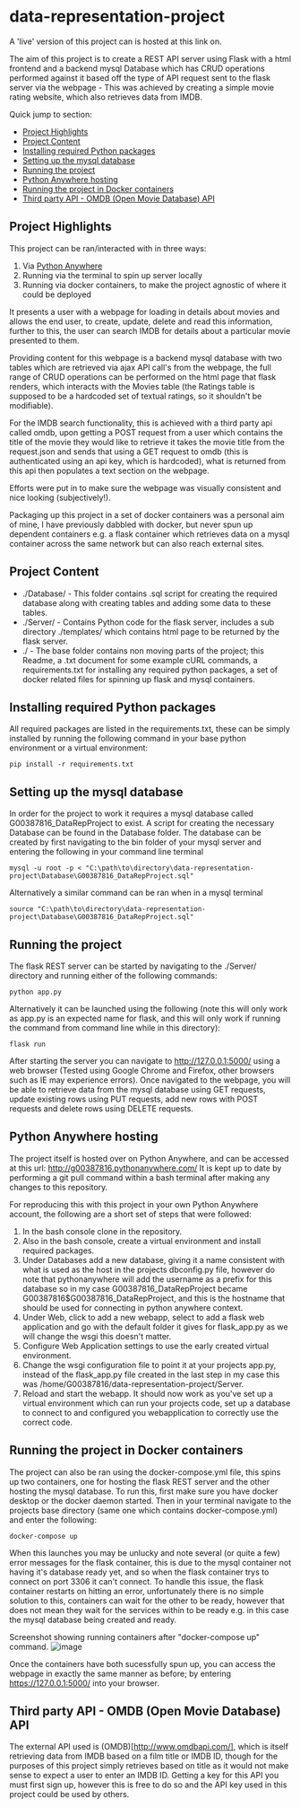 # data-representation-project

A 'live' version of this project can is hosted at this link on.

The aim of this project is to create a REST API server using Flask with a html frontend and a backend mysql Database which has CRUD operations performed against it based off the type of API request sent to the flask server via the webpage - This was achieved by creating a simple movie rating website, which also retrieves data from IMDB.

Quick jump to section:
* [Project Highlights](#project-highlights)
* [Project Content](#project-content)
* [Installing required Python packages](#installing-required-python-packages)
* [Setting up the mysql database](#setting-up-the-mysql-database)
* [Running the project](#running-the-project)
* [Python Anywhere hosting](#python-anywhere-hosting)
* [Running the project in Docker containers](#running-the-project-in-docker-containers)
* [Third party API - OMDB (Open Movie Database) API](#third-party-api---omdb-open-movie-database-api)


## Project Highlights
This project can be ran/interacted with in three ways:
1. Via [Python Anywhere](http://g00387816.pythonanywhere.com/)
2. Running via the terminal to spin up server locally
3. Running via docker containers, to make the project agnostic of where it could be deployed

It presents a user with a webpage for loading in details about movies and allows the end user, to create, update, delete and read this information, further to this, the user can search IMDB for details about a particular movie presented to them.

Providing content for this webpage is a backend mysql database with two tables which are retrieved via ajax API call's from the webpage, the full range of CRUD operations can be performed on the html page that flask renders, which interacts with the Movies table (the Ratings table is supposed to be a hardcoded set of textual ratings, so it shouldn't be modifiable).

For the IMDB search functionality, this is achieved with a third party api called omdb, upon getting a POST request from a user which contains the title of the movie they would like to retrieve it takes the movie title from the request.json and sends that using a GET request to omdb (this is authenticated using an api key, which is hardcoded), what is returned from this api then populates a text section on the webpage. 

Efforts were put in to make sure the webpage was visually consistent and nice looking (subjectively!).

Packaging up this project in a set of docker containers was a personal aim of mine, I have previously dabbled with docker, but never spun up dependent containers e.g. a flask container which retrieves data on a mysql container across the same network but can also reach external sites.


## Project Content

* ./Database/ - This folder contains .sql script for creating the required database along with creating tables and adding some data to these tables.
* ./Server/ - Contains Python code for the flask server, includes a sub directory ./templates/ which contains html page to be returned by the flask server.
* ./ - The base folder contains non moving parts of the project; this Readme, a .txt document for some example cURL commands, a requirements.txt for installing any required python packages, a set of docker related files for spinning up flask and mysql containers.


## Installing required Python packages
All required packages are listed in the requirements.txt, these can be simply installed by running the following command in your base python environment or a virtual environment:
 ```
 pip install -r requirements.txt
 ```

## Setting up the mysql database
In order for the project to work it requires a mysql database called G00387816_DataRepProject to exist.
A script for creating the necessary Database can be found in the Database folder. The database can be created by first navigating to the bin folder of your mysql server and entering the following in your command line terminal
````
mysql -u root -p < "C:\path\to\directory\data-representation-project\Database\G00387816_DataRepProject.sql"
````
Alternatively a similar command can be ran when in a mysql terminal
````
source "C:\path\to\directory\data-representation-project\Database\G00387816_DataRepProject.sql"
````

## Running the project
The flask REST server can be started by navigating to the ./Server/ directory and running either of the following commands:
````
python app.py
````
Alternatively it can be launched using the following (note this will only work as app.py is an expected name for flask, and this will only work if running the command from command line while in this directory):
````
flask run
````
After starting the server you can navigate to http://127.0.0.1:5000/ using a web browser (Tested using Google Chrome and Firefox, other browsers such as IE may experience errors).
Once navigated to the webpage, you will be able to retrieve data from the mysql database using GET requests, update existing rows using PUT requests, add new rows with POST requests and delete rows using DELETE requests.

## Python Anywhere hosting
The project itself is hosted over on Python Anywhere, and can be accessed at this url: http://g00387816.pythonanywhere.com/
It is kept up to date by performing a git pull command within a bash terminal after making any changes to this repository.

For reproducing this with this project in your own Python Anywhere account, the following are a short set of steps that were followed:
1. In the bash console clone in the repository.
2. Also in the bash console, create a virtual environment and install required packages.
3. Under Databases add a new database, giving it a name consistent with what is used as the host in the projects dbconfig.py file, however do note that pythonanywhere will add the username as a prefix for this database so in my case G00387816_DataRepProject became G00387816$G00387816_DataRepProject, and this is the hostname that should be used for connecting in python anywhere context.
4. Under Web, click to add a new webapp, select to add a flask web application and go with the default folder it gives for flask_app.py as we will change the wsgi this doesn't matter.
5. Configure Web Application settings to use the early created virtual environment.
6. Change the wsgi configuration file to point it at your projects app.py, instead of the flask_app.py file created in the last step in my case this was /home/G00387816/data-representation-project/Server.
7. Reload and start the webapp. It should now work as you've set up a virtual environment which can run your projects code, set up a database to connect to and configured you webapplication to correctly use the correct code.


## Running the project in Docker containers
The project can also be ran using the docker-compose.yml file, this spins up two containers, one for hosting the flask REST server and the other hosting the mysql database.
To run this, first make sure you have docker desktop or the docker daemon started.
Then in your terminal navigate to the projects base directory (same one which contains docker-compose.yml) and enter the following:
````
docker-compose up
````
When this launches you may be unlucky and note several (or quite a few) error messages for the flask container, this is due to the mysql container not having it's database ready yet, and so when the flask container trys to connect on port 3306 it can't connect. To handle this issue, the flask container restarts on hitting an error, unfortunately there is no simple solution to this, containers can wait for the other to be ready, however that does not mean they wait for the services within to be ready e.g. in this case the mysql database being created and ready.

Screenshot showing running containers after "docker-compose up" command.
![image](https://user-images.githubusercontent.com/60199302/144525963-bd9f72ac-6e7b-42d4-ae09-0663a6c2c39f.png)

Once the containers have both sucessfully spun up, you can access the webpage in exactly the same manner as before; by entering https://127.0.0.1:5000/ into your browser.

## Third party API - OMDB (Open Movie Database) API
The external API used is (OMDB)[http://www.omdbapi.com/], which is itself retrieving data from IMDB based on a film title or IMDB ID, though for the purposes of this project simply retrieves based on title as it would not make sense to expect a user to enter an IMDB ID.
Getting a key for this API you must first sign up, however this is free to do so and the API key used in this project could be used by others.
